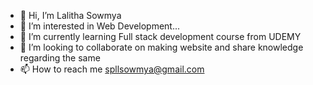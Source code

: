 - 👋 Hi, I’m Lalitha Sowmya
- 👀 I’m interested in Web Development...
- 🌱 I’m currently learning Full stack development course from UDEMY
- 💞️ I’m looking to collaborate on making website and share knowledge regarding the same
- 📫 How to reach me spllsowmya@gmail.com

<!---
spllsowmya/spllsowmya is a ✨ special ✨ repository because its `README.md` (this file) appears on your GitHub profile.
You can click the Preview link to take a look at your changes.
--->
